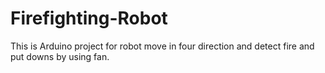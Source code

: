 # Firefighting-Robot
This is Arduino project for robot move in four direction and detect fire and put downs by using fan.
